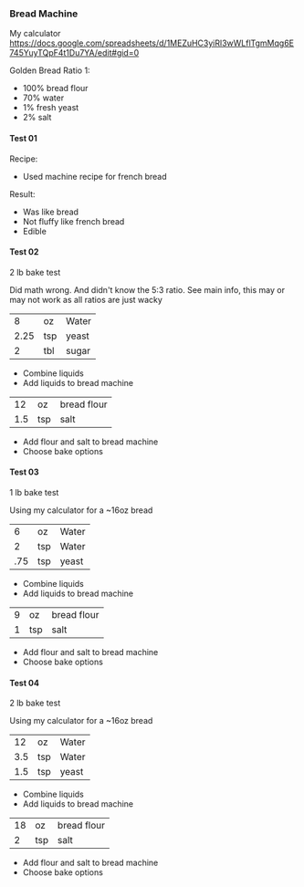 ### Bread Machine 

My calculator
https://docs.google.com/spreadsheets/d/1MEZuHC3yiRl3wWLflTgmMqg6E745YuyTQpF4t1Du7YA/edit#gid=0

Golden Bread Ratio 1:
- 100% bread flour
- 70% water
- 1% fresh yeast
- 2% salt


#### Test 01

Recipe:
- Used machine recipe for french bread

Result:
- Was like bread
- Not fluffy like french bread
- Edible



#### Test 02

2 lb bake test

Did math wrong. 
And didn't know the 5:3 ratio.
See main info, this may or may not work as all ratios are just wacky


||||
|-|-|-|
|8|oz|Water|90 degrees|
|2.25|tsp|yeast||
|2|tbl|sugar||

- Combine liquids
- Add liquids to bread machine

||||
|-|-|-|
|12|oz|bread flour||
|1.5|tsp|salt||

- Add flour and salt to bread machine
- Choose bake options

#### Test 03

1 lb bake test

Using my calculator for a ~16oz bread 

||||
|-|-|-|
|6|oz|Water|90 degrees|
|2|tsp|Water||
|.75|tsp|yeast||

- Combine liquids
- Add liquids to bread machine

||||
|-|-|-|
|9|oz|bread flour||
|1|tsp|salt||

- Add flour and salt to bread machine
- Choose bake options

#### Test 04

2 lb bake test

Using my calculator for a ~16oz bread 

||||
|-|-|-|
|12|oz|Water|90 degrees|
|3.5|tsp|Water||
|1.5|tsp|yeast||

- Combine liquids
- Add liquids to bread machine

||||
|-|-|-|
|18|oz|bread flour||
|2|tsp|salt||

- Add flour and salt to bread machine
- Choose bake options

